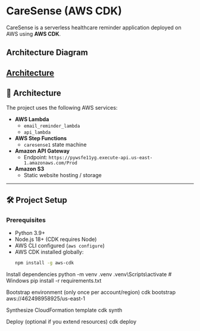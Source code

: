 # CareSense (AWS CDK)

CareSense is a serverless healthcare reminder application deployed on AWS using **AWS CDK**.  


## Architecture Diagram
[Architecture](docs/architecture.png)
---

## 🚀 Architecture
The project uses the following AWS services:
- **AWS Lambda**
  - `email_reminder_lambda`
  - `api_lambda`
- **AWS Step Functions**
  - `caresense1` state machine
- **Amazon API Gateway**
  - Endpoint: `https://pywsfe11yg.execute-api.us-east-1.amazonaws.com/Prod`
- **Amazon S3**
  - Static website hosting / storage

---

## 🛠 Project Setup

### Prerequisites
- Python 3.9+
- Node.js 18+ (CDK requires Node)
- AWS CLI configured (`aws configure`)
- AWS CDK installed globally:
  ```bash
  npm install -g aws-cdk
Install dependencies
python -m venv .venv
.venv\Scripts\activate   # Windows
pip install -r requirements.txt

Bootstrap environment (only once per account/region)
cdk bootstrap aws://462498958925/us-east-1

Synthesize CloudFormation template
cdk synth

Deploy (optional if you extend resources)
cdk deploy
